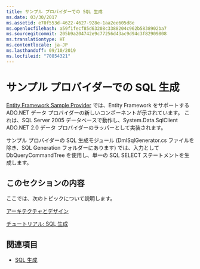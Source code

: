 ```yaml
---
title: サンプル プロバイダーでの SQL 生成
ms.date: 03/30/2017
ms.assetid: e70f553d-4622-4627-928e-1aa2ee605d8e
ms.openlocfilehash: a59f1fecf85d63208c3388204c962b5838902ba7
ms.sourcegitcommit: 205b9a204742e9c77256d43ac9d94c3f82909808
ms.translationtype: HT
ms.contentlocale: ja-JP
ms.lasthandoff: 09/10/2019
ms.locfileid: "70854321"
---
```

# <a name="sql-generation-in-the-sample-provider"></a>サンプル プロバイダーでの SQL 生成
[Entity Framework Sample Provider](https://code.msdn.microsoft.com/windowsdesktop/Entity-Framework-Sample-6a9801d0) では、Entity Framework をサポートする ADO.NET データ プロバイダーの新しいコンポーネントが示されています。  これは、SQL Server 2005 データベースで動作し、System.Data.SqlClient ADO.NET 2.0 データ プロバイダーのラッパーとして実装されます。  
  
 サンプル プロバイダーの SQL 生成モジュール (DmlSqlGenerator.cs ファイルを除き、SQL Generation フォルダーにあります) では、入力として DbQueryCommandTree を使用し、単一の SQL SELECT ステートメントを生成します。  
  
## <a name="in-this-section"></a>このセクションの内容  
 ここでは、次のトピックについて説明します。  
  
 [アーキテクチャとデザイン](architecture-and-design.md)  
  
 [チュートリアル: SQL 生成](walkthrough-sql-generation.md)  
  
## <a name="see-also"></a>関連項目

- [SQL 生成](sql-generation.md)
